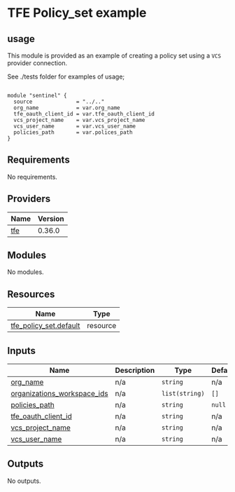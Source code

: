 # TFE Policy_set example

## usage

This module is provided as an example of creating a policy set using a `VCS` provider connection.

See ./tests folder for examples of usage;

```

module "sentinel" {
  source              = "../.."
  org_name            = var.org_name
  tfe_oauth_client_id = var.tfe_oauth_client_id
  vcs_project_name    = var.vcs_project_name
  vcs_user_name       = var.vcs_user_name
  policies_path       = var.polices_path
}
```


<!-- BEGIN_TF_DOCS -->
## Requirements

No requirements.

## Providers

| Name | Version |
|------|---------|
| <a name="provider_tfe"></a> [tfe](#provider\_tfe) | 0.36.0 |

## Modules

No modules.

## Resources

| Name | Type |
|------|------|
| [tfe_policy_set.default](https://registry.terraform.io/providers/hashicorp/tfe/latest/docs/resources/policy_set) | resource |

## Inputs

| Name | Description | Type | Default | Required |
|------|-------------|------|---------|:--------:|
| <a name="input_org_name"></a> [org\_name](#input\_org\_name) | n/a | `string` | n/a | yes |
| <a name="input_organizations_workspace_ids"></a> [organizations\_workspace\_ids](#input\_organizations\_workspace\_ids) | n/a | `list(string)` | `[]` | no |
| <a name="input_policies_path"></a> [policies\_path](#input\_policies\_path) | n/a | `string` | `null` | no |
| <a name="input_tfe_oauth_client_id"></a> [tfe\_oauth\_client\_id](#input\_tfe\_oauth\_client\_id) | n/a | `string` | n/a | yes |
| <a name="input_vcs_project_name"></a> [vcs\_project\_name](#input\_vcs\_project\_name) | n/a | `string` | n/a | yes |
| <a name="input_vcs_user_name"></a> [vcs\_user\_name](#input\_vcs\_user\_name) | n/a | `string` | n/a | yes |

## Outputs

No outputs.
<!-- END_TF_DOCS -->
